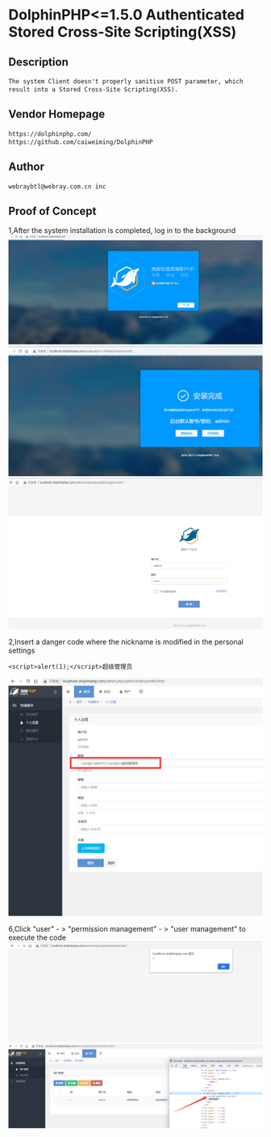 # DolphinPHP<=1.5.0 Authenticated Stored Cross-Site Scripting(XSS)
## Description
    The system Client doesn't properly sanitise POST parameter, which result into a Stored Cross-Site Scripting(XSS).
## Vendor Homepage
    https://dolphinphp.com/
    https://github.com/caiweiming/DolphinPHP

## Author
    webraybtl@webray.com.cn inc  
## Proof of Concept
1,After the system installation is completed, log in to the background
![blockchain](https://github.com/xiahao90/CVEproject/blob/main/imgs/20220317154815.png "DolphinPHP<=1.5.0 Authenticated Stored Cross-Site Scripting(XSS)")
![blockchain](https://github.com/xiahao90/CVEproject/blob/main/imgs/20220317154848.png "DolphinPHP<=1.5.0 Authenticated Stored Cross-Site Scripting(XSS)")
![blockchain](https://github.com/xiahao90/CVEproject/blob/main/imgs/20220317154902.png "DolphinPHP<=1.5.0 Authenticated Stored Cross-Site Scripting(XSS)")

2,Insert a danger code where the nickname is modified in the personal settings
```
<script>alert(1);</script>超级管理员
```
![blockchain](https://github.com/xiahao90/CVEproject/blob/main/imgs/20220317155039.png "DolphinPHP<=1.5.0 Authenticated Stored Cross-Site Scripting(XSS)")

6,Click "user" - > "permission management" - > "user management" to execute the code
![blockchain](https://github.com/xiahao90/CVEproject/blob/main/imgs/20220317155317.png "DolphinPHP<=1.5.0 Authenticated Stored Cross-Site Scripting(XSS)")
![blockchain](https://github.com/xiahao90/CVEproject/blob/main/imgs/20220317155341.png "DolphinPHP<=1.5.0 Authenticated Stored Cross-Site Scripting(XSS)")
